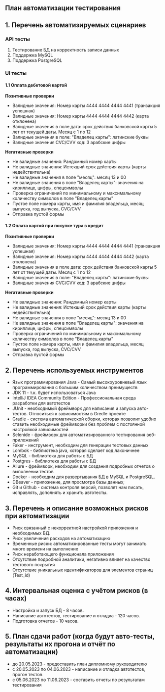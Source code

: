 ## План автоматизации тестирования
## 1. Перечень автоматизируемых сценариев
### API тесты
1.   Тестирование БД на корректность записи данных
2.   Поддержка MySQL
3.   Поддержка PostgreSQL

### UI тесты
#### 1.1 Оплата дебетовой картой
**Позитивные проверки**
* Валидные значения: Номер карты 4444 4444 4444 4441 (транзакция успешная)
* Валидные значения: Номер карты 4444 4444 4444 4442 (карта отклонена)
* Валидные значения в поле дата: срок действия банковской карты 5 лет от текущей даты. Месяц с 1 по 12
* Валидные значения в поле: "Владелец карты": латинские буквы
* Валидные значения CVC/CVV код: 3 арабские цифры

**Негативные проверки**
* Не валидные значения: Рандомный номер карты
* Не валидные значения: Истекший срок действия карты (карты недействительна)
* Не валидные значения в поле "месяц": месяц 13 и 00
* Не валидные значения в поле "Владелец карты": значения на кириллице, цифры, спецсимволы
* Проверка ограничений по минимальному и максимальному количеству символов в поле "Владелец карты"
* Пустое поле номера карты, имя и фамилия владельца, месяц выпуска, год выпуска, CVC/CVV
* Отправка пустой формы

#### 1.2 Оплата картой при покупке тура в кредит
**Позитивные проверки**
* Валидные значения: Номер карты 4444 4444 4444 4441 (транзакция успешная)
* Валидные значения: Номер карты 4444 4444 4444 4442 (карта отклонена)
* Валидные значения в поле дата: срок действия банковской карты 5 лет от текущей даты. Месяц с 1 по 12
* Валидные значения в поле: "Владелец карты": латинские буквы
* Валидные значения CVC/CVV код: 3 арабские цифры

**Негативные проверки**
* Не валидные значения: Рандомный номер карты
* Не валидные значения: Истекший срок действия карты (карты недействительна)
* Не валидные значения в поле "месяц": месяц 13 и 00
* Не валидные значения в поле "Владелец карты": значения на кириллице, цифры, спецсимволы
* Проверка ограничений по минимальному и максимальному количеству символов в поле "Владелец карты"
* Пустое поле номера карты, имя и фамилия владельца, месяц выпуска, год выпуска, CVC/CVV
* Отправка пустой формы

## 2. Перечень используемых инструментов
* Язык программирования Java - Самый высокоуровневый язык программирования с большим количеством преимуществ
* JDK 11 - т.к. будет использоваться Java
* IntelliJ IDEA Community Edition - Профессиональная среда разработки для автотестов
* JUnit - необходимый фреймворк для написания и запуска авто-тестов. Относиться к зависимостям в Gredle проекте
* Gradle - система автоматической сборки, которая позволит удобно ставить необходимые фреймворки без проблем с постоянной настройкой зависимостей
* Selenide - фреймворк для автоматизированного тестирования веб-приложений
* Faker - инструмент, необходим для генерации тестовых данных
* Lombok - библиотека java, которая сделает код лаконичнее
* MySQL - библиотека для работы с БД
* Postgres - библиотека для работы с БД
* Allure -  фреймворк, необходим для создания подробных отчетов о выполнении тестов
* Docker - необходим для развертывания БД в MySQL и PostgreSQL.
* DBeaver - приложение, для просмотра базы данных;
* Git и Github - система контроля версий, позволят нам писать, исправлять, дополнять и хранить автотесты.

## 3. Перечень и описание возможных рисков при автоматизации

* Риск связанный с некорректной настройкой приложения и необходимых БД.
* Риск увеличения расходов на автоматизацию
* Временные риски: автоматизированные тесты могут занимать много времени на выполнение
* Риск неработающего функционала приложения
* Отсутствие подробной аналитики, негативно влияет на качество тестового покрытия
* Отсутствие уникальных идентификаторов для элементов страниц (Test_id)

## 4. Интервальная оценка с учётом рисков (в часах)
* Настройка и запуск БД - 8 часов.
* Написание автотестов, тестирование и отладка -  120 часов.
* Подготовка отчетов - 10 часов.

## 5. План сдачи работ (когда будут авто-тесты, результаты их прогона и отчёт по автоматизации)
* до 20.05.2023 - предоставить план дипломному руководителю
* с 20.05.2023 по 04.06.2023 - написание и отладка автотестов, прогон тестов
* с 05.06.2023 по 11.06.2023 - составить отчеты по результатам тестирования



